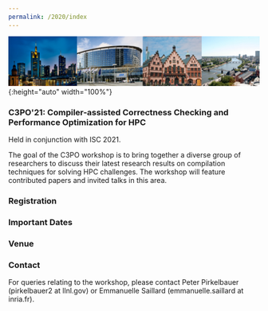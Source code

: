 ```yaml
---
permalink: /2020/index 
---
```


![Banner](/assets/banner.jpg){:height="auto" width="100%"}

### C3PO'21: Compiler-assisted Correctness Checking and Performance Optimization for HPC

Held in conjunction with ISC 2021.

<!--![ISC2020](/assets/ISC2020_Logo.png){: width="30%" height="auto" .align-right}
{:style="clear: right"}-->

The goal of the C3PO workshop is to bring together a diverse group of
researchers to discuss their latest research results on compilation techniques
for solving HPC challenges. The workshop will feature contributed papers and
invited talks in this area.

### Registration

<!--Registration is FREE and open for everyone interested, and users need to sign up at this [link](https://docs.google.com/forms/d/1s7BDZ9BgFDhpwNF5W3i6a_YSqs7jJlSRl_e957sKEBQ/viewform?edit_requested=true<Paste>)-->

<!-- We will use the zoom chat for communication during the event. -->


### Important Dates

<!--
- Submission deadline for publications: April 8th, 2021 (AoE)
- Publication notifications: May 1st, 2021
- Pre-conference version: May 31st, 2021
- Final camera-ready version: July 5th, 2021

[Submission Website](https://easychair.org/my/conference?conf=c3po)
-->

### Venue
<!--
Zoom Web conference: The Zoom link will be emailed to the registered participants shortly before the event. 
-->

### Contact
For queries relating to the workshop, please contact Peter Pirkelbauer (pirkelbauer2 at llnl.gov) or Emmanuelle Saillard (emmanuelle.saillard at inria.fr).
